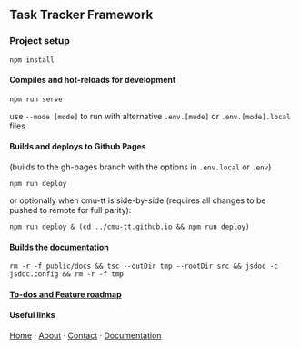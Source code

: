 ## Task Tracker Framework

### Project setup

```
npm install
```

#### Compiles and hot-reloads for development

```
npm run serve
```

use `--mode [mode]` to run with alternative `.env.[mode]` or `.env.[mode].local` files

#### Builds and deploys to Github Pages

(builds to the gh-pages branch with the options in `.env.local` or `.env`)

```
npm run deploy
```

or optionally when cmu-tt is side-by-side (requires all changes to be pushed to remote for full parity):

```
npm run deploy & (cd ../cmu-tt.github.io && npm run deploy)
```

#### Builds the [documentation](https://mvtt.app/docs)

```
rm -r -f public/docs && tsc --outDir tmp --rootDir src && jsdoc -c jsdoc.config && rm -r -f tmp
```

#### [To-dos and Feature roadmap](https://mvtt.app/roadmap)

#### Useful links

[Home](https://mvtt.app) ·
[About](https://mvtt.app/about) ·
[Contact](https://mvtt.app/contact) ·
[Documentation](https://mvtt.app/docs)
